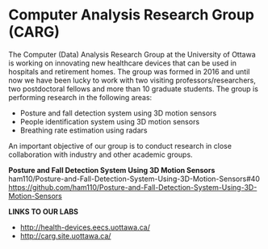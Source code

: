 # Computer Analysis Research Group (CARG)

The Computer (Data) Analysis Research Group at the University of Ottawa is working on innovating new healthcare devices that can be used in hospitals and retirement homes. The group was formed in 2016 and until now we have been lucky to work with two visiting professors/researchers, two postdoctoral fellows and more than 10 graduate students. The group is performing research in the following areas:  
- Posture and fall detection system using 3D motion sensors  
- People identification system using 3D motion sensors  
- Breathing rate estimation using radars  

An important objective of our group is to conduct research in close collaboration with industry and other academic groups.

**Posture and Fall Detection System Using 3D Motion Sensors**  
ham110/Posture-and-Fall-Detection-System-Using-3D-Motion-Sensors#40  
https://github.com/ham110/Posture-and-Fall-Detection-System-Using-3D-Motion-Sensors  

**LINKS TO OUR LABS**  
- http://health-devices.eecs.uottawa.ca/  
- http://carg.site.uottawa.ca/  
